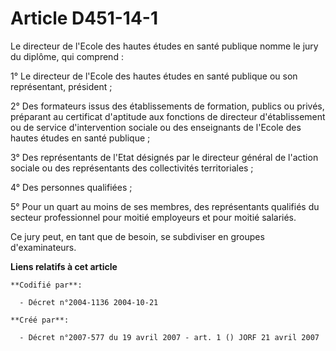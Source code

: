 # Article D451-14-1

Le directeur de l'Ecole des hautes études en santé publique nomme le jury du diplôme, qui comprend :

1° Le directeur de l'Ecole des hautes études en santé publique ou son représentant, président ;

2° Des formateurs issus des établissements de formation, publics ou privés, préparant au certificat d'aptitude aux fonctions
de directeur d'établissement ou de service d'intervention sociale ou des enseignants de l'Ecole des hautes études en santé
publique ;

3° Des représentants de l'Etat désignés par le directeur général de l'action sociale ou des représentants des collectivités
territoriales ;

4° Des personnes qualifiées ;

5° Pour un quart au moins de ses membres, des représentants qualifiés du secteur professionnel pour moitié employeurs et pour
moitié salariés.

Ce jury peut, en tant que de besoin, se subdiviser en groupes d'examinateurs.

**Liens relatifs à cet article**

	**Codifié par**:

	  - Décret n°2004-1136 2004-10-21

	**Créé par**:

	  - Décret n°2007-577 du 19 avril 2007 - art. 1 () JORF 21 avril 2007
